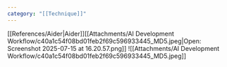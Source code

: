 ```yaml
---
category: "[[Technique]]"
---
```

[[References/Aider|Aider]][[Attachments/AI Development Workflow/c40a1c54f08bd01feb2f69c596933445_MD5.jpeg|Open: Screenshot 2025-07-15 at 16.20.57.png]]
![[Attachments/AI Development Workflow/c40a1c54f08bd01feb2f69c596933445_MD5.jpeg]]